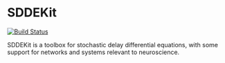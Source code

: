 # SDDEKit

[![Build Status](https://travis-ci.org/maedoc/sddekit.svg?branch=master)](https://travis-ci.org/maedoc/sddekit)

SDDEKit is a toolbox for stochastic delay differential equations, with 
some support for networks and systems relevant to neuroscience.
